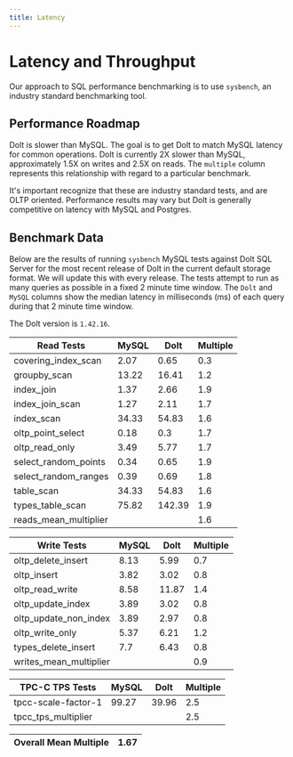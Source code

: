 ```yaml
---
title: Latency
---
```


# Latency and Throughput

Our approach to SQL performance benchmarking is to use `sysbench`, an
industry standard benchmarking tool.

## Performance Roadmap

Dolt is slower than MySQL. The goal is to get Dolt to match 
MySQL latency for common operations. Dolt is currently 2X slower 
than MySQL, approximately 1.5X on writes and 2.5X on reads. The 
`multiple` column represents this relationship with regard to a 
particular benchmark.

It's important recognize that these are industry standard tests, and
are OLTP oriented. Performance results may vary but Dolt is 
generally competitive on latency with MySQL and Postgres.

## Benchmark Data

Below are the results of running `sysbench` MySQL tests against Dolt
SQL Server for the most recent release of Dolt in the current default 
storage format. We will update this with every release. The tests 
attempt to run as many queries as possible in a fixed 2 minute time 
window. The `Dolt` and `MySQL` columns show the median latency in 
milliseconds (ms) of each query during that 2 minute time window.

The Dolt version is `1.42.16`.

<!-- START___DOLT___LATENCY_RESULTS_TABLE -->
|       Read Tests        | MySQL |  Dolt  | Multiple |
|-------------------------|-------|--------|----------|
| covering\_index\_scan   |  2.07 |   0.65 |      0.3 |
| groupby\_scan           | 13.22 |  16.41 |      1.2 |
| index\_join             |  1.37 |   2.66 |      1.9 |
| index\_join\_scan       |  1.27 |   2.11 |      1.7 |
| index\_scan             | 34.33 |  54.83 |      1.6 |
| oltp\_point\_select     |  0.18 |    0.3 |      1.7 |
| oltp\_read\_only        |  3.49 |   5.77 |      1.7 |
| select\_random\_points  |  0.34 |   0.65 |      1.9 |
| select\_random\_ranges  |  0.39 |   0.69 |      1.8 |
| table\_scan             | 34.33 |  54.83 |      1.6 |
| types\_table\_scan      | 75.82 | 142.39 |      1.9 |
| reads\_mean\_multiplier |       |        |      1.6 |

|       Write Tests        | MySQL | Dolt  | Multiple |
|--------------------------|-------|-------|----------|
| oltp\_delete\_insert     |  8.13 |  5.99 |      0.7 |
| oltp\_insert             |  3.82 |  3.02 |      0.8 |
| oltp\_read\_write        |  8.58 | 11.87 |      1.4 |
| oltp\_update\_index      |  3.89 |  3.02 |      0.8 |
| oltp\_update\_non\_index |  3.89 |  2.97 |      0.8 |
| oltp\_write\_only        |  5.37 |  6.21 |      1.2 |
| types\_delete\_insert    |   7.7 |  6.43 |      0.8 |
| writes\_mean\_multiplier |       |       |      0.9 |

|    TPC-C TPS Tests    | MySQL | Dolt  | Multiple |
|-----------------------|-------|-------|----------|
| tpcc-scale-factor-1   | 99.27 | 39.96 |      2.5 |
| tpcc\_tps\_multiplier |       |       |      2.5 |

| Overall Mean Multiple | 1.67 |
|-----------------------|------|
<!-- END___DOLT___LATENCY_RESULTS_TABLE -->
<br/>